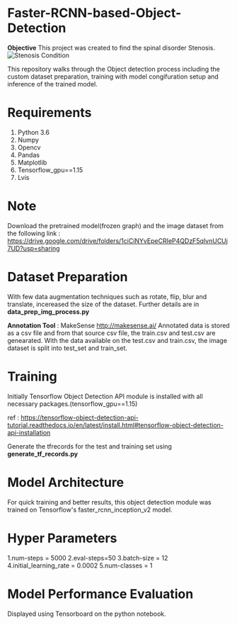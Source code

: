 # Faster-RCNN-based-Object-Detection

**Objective** 
 This project was created to find the spinal disorder Stenosis.
 ![Stenosis Condition](https://cdn.mos.cms.futurecdn.net/xSPLmPYqvxyNxU8PxJs7YJ-1024-80.jpg.webp)

This repository walks through the Object detection process including the custom dataset preparation, training with model congifuration setup and inference of the trained model.

# Requirements
1. Python 3.6
2. Numpy
3. Opencv
4. Pandas
5. Matplotlib
6. Tensorflow_gpu==1.15
7. Lvis

# Note
Download the pretrained model(frozen graph) and the image dataset from the following link :
https://drive.google.com/drive/folders/1ciCiNYvEpeCRIeP4QDzF5qIvnUCUj7UD?usp=sharing

# Dataset Preparation
With few data augmentation techniques such as rotate, flip, blur and translate, incereased the size of the dataset. Further details are in **data_prep_img_process.py**

**Annotation Tool** : MakeSense http://makesense.ai/ 
Annotated data is stored as a csv file and from that source csv file, the train.csv and test.csv are genearated.
With the data available on the test.csv and train.csv, the image dataset is split into test_set and train_set.

# Training
Initially Tensorflow Object Detection API module is installed with all necessary packages.(tensorflow_gpu==1.15)

ref : https://tensorflow-object-detection-api-tutorial.readthedocs.io/en/latest/install.html#tensorflow-object-detection-api-installation

Generate the tfrecords for the test and training set using **generate_tf_records.py**

# Model Architecture 
For quick training and better results, this object detection module was trained on Tensorflow's faster_rcnn_inception_v2 model.

# Hyper Parameters
1.num-steps = 5000
2.eval-steps=50
3.batch-size = 12
4.initial_learning_rate = 0.0002
5.num-classes = 1

# Model Performance Evaluation 
 Displayed using Tensorboard on the python notebook.




